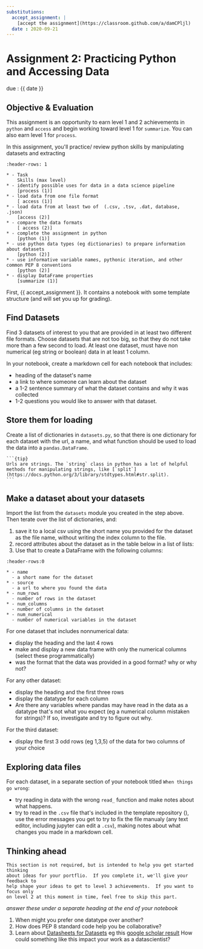 ```yaml
---
substitutions:
  accept_assignment: |
    [accept the assignment](https://classroom.github.com/a/damCPljl)
  date : 2020-09-21
---
```

# Assignment 2: Practicing Python and Accessing Data


due : {{ date }}



## Objective & Evaluation

This assignment is an opportunity to earn level 1 and 2 achievements in `python` and `access` and begin working toward level 1 for `summarize`. You can also earn level 1 for `process`.

In this assignment, you'll practice/ review python skills by manipulating datasets
and extracting


```{list-table} practice python by manipulating data files, load datasets of different types
:header-rows: 1

* - Task
    Skills (max level)
* - identify possible uses for data in a data science pipeline
    [process (1)]
* - load data from one file format
    [ access (1)]
* - load data from at least two of  (.csv, .tsv, .dat, database, .json)
    [access (2)]
* - compare the data formats
    [ access (2)]
* - complete the assignment in python
    [python (1)]
* - use python data types (eg dictionaries) to prepare information about datasets
    [python (2)]
* - use informative variable names, pythonic iteration, and other common PEP 8 conventions
    [python (2)]
* - display DataFrame properties
    [summarize (1)]
```

First, {{ accept_assignment }}. It contains a notebook with some template structure (and will set you up for grading).


## Find Datasets

Find 3 datasets of interest to you that are provided in at least two different file formats. Choose datasets that are not too big, so that they do not take more than a few second to load. At least one dataset, must have non numerical (eg string or boolean) data in at least 1 column.

In your notebook, create a markdown cell for each notebook that includes:
- heading of the dataset's name
- a link to where someone can learn about the dataset
- a 1-2 sentence summary of what the dataset contains and why it was collected
- 1-2 questions you would like to answer with that dataset.

## Store them for loading

Create a list of dictionaries in `datasets.py`, so that there is one dictionary for each dataset with the url, a name, and what function should be used to load the data into a `pandas.DataFrame`.

````{margin}
```{tip}
Urls are strings. The `string` class in python has a lot of helpful methods for manipulating strings, like [`split`](https://docs.python.org/3/library/stdtypes.html#str.split).
```
````


## Make a dataset about your datasets

Import the list from the `datasets` module you created in the step above.
Then terate over the list of dictionaries, and:  

1. save it to a local csv using the short name you provided for the dataset as the file name, without writing the index column to the file.
1. record attributes about the dataset as in the table below in a list of lists:
1. Use that to create a DataFrame with the following columns:

```{list-table} Meta Data Description of the DataFrame to build
:header-rows:0

* - name
  - a short name for the dataset
* - source
  - a url to where you found the data
* - num_rows
  - number of rows in the dataset
* - num_columns
  - number of columns in the dataset
* - num_numerical
  - number of numerical variables in the dataset
```


For one dataset that includes nonnumerical data:
- display the heading and the last 4 rows
- make and display a new data frame with only the numerical columns (select these programmatically)
- was the format that the data was provided in a good format? why or why not?


For any other dataset:
- display the heading and the first three rows
- display the datatype for each column
- Are there any variables where pandas may have read in the data as a datatype that's not what you expect (eg a numerical column mistaken for strings)? If so, investigate and try to figure out why.

For the third dataset:
- display the first 3 odd rows (eg 1,3,5) of the data for two columns of your choice

## Exploring data files

For each dataset, in a separate section of your notebook titled `When things go wrong`:
- try reading in data with the wrong `read_` function and make notes about what happens.
- try to read in the `.csv` file that's included in the template repository (), use the error messages you get to try to fix the file manualy (any text editor, including jupyter can edit a `.csv`), making notes about what changes you made in a markdown cell.



## Thinking ahead

```{warning}
This section is not required, but is intended to help you get started thinking
about ideas for your portflio.  If you complete it, we'll give your feedback to
help shape your ideas to get to level 3 achievements.  If you want to focus only
on level 2 at this moment in time, feel free to skip this part.
```
_answer these under a separate heading at the end of your notebook_

1. When might you prefer one datatype over another?
1. How does PEP 8 standard code help you be collaborative?
1. Learn about [Datasheets for Datasets](https://arxiv.org/pdf/1803.09010.pdf) eg this [google scholar result](https://scholar.google.com/scholar?q=datasheets+for+datasets&hl=en&as_sdt=0&as_vis=1&oi=scholart) How could something like this impact your work as a datascientist?
